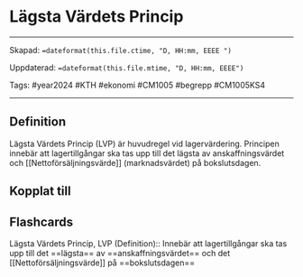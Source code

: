 # Lägsta Värdets Princip

---

Skapad: `=dateformat(this.file.ctime, "D, HH:mm, EEEE ")`

Uppdaterad: `=dateformat(this.file.mtime, "D, HH:mm, EEEE")`

Tags: #year2024 #KTH #ekonomi #CM1005 #begrepp #CM1005KS4

---

## Definition

Lägsta Värdets Princip (LVP) är huvudregel vid lagervärdering. Principen innebär att lagertillgångar ska tas upp till det lägsta av anskaffningsvärdet och [[Nettoförsäljningsvärde]] (marknadsvärdet) på bokslutsdagen.

## Kopplat till

## Flashcards

Lägsta Värdets Princip, LVP (Definition):: Innebär att lagertillgångar ska tas upp till det ==lägsta== av ==anskaffningsvärdet== och det [[Nettoförsäljningsvärde]] på ==bokslutsdagen==
